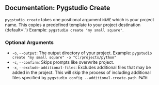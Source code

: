 ## Documentation: Pygstudio Create

`pygstudio create` takes one positional argument `NAME` which is your project name.
This copies a predefined template to your project destination (default='.')
Example: `pygstudio create "my small square"`.

### Optional Arguments
* `-o`, `--output`: The output directory of your project. Example: `pygstudio create "my small square" -o "C:/projects/python"`
* `-c`, `--confirm`: Skips prompts like overwrite project.
* `-x`, `--exclude-additional-files`: Excludes additional files that may be added in the project. This will skip the process of including additional files specified by `pygstudio config --additional-create-path PATH`